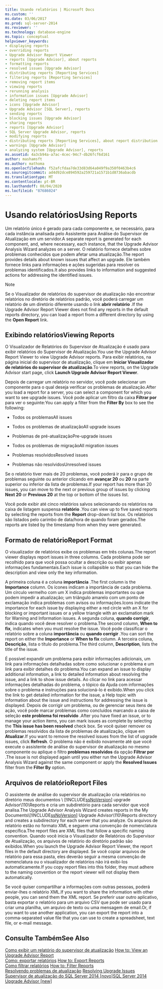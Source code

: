 ```yaml
---
title: Usando relatórios | Microsoft Docs
ms.custom: ''
ms.date: 03/06/2017
ms.prod: sql-server-2014
ms.reviewer: ''
ms.technology: database-engine
ms.topic: conceptual
helpviewer_keywords:
- displaying reports
- overriding reports
- Upgrade Advisor Report Viewer
- reports [Upgrade Advisor], about reports
- formatting reports
- resolved issues [Upgrade Advisor]
- distributing reports [Reporting Services]
- filtering reports [Reporting Services]
- removing report items
- viewing reports
- rerunning analysis
- information issues [Upgrade Advisor]
- deleting report items
- icons [Upgrade Advisor]
- Upgrade Advisor [SQL Server], reports
- sending reports
- blocking issues [Upgrade Advisor]
- sharing reports
- reports [Upgrade Advisor]
- SQL Server Upgrade Advisor, reports
- modifying reports
- distributing reports [Reporting Services], about report distribution
- warnings [Upgrade Advisor]
- analyzing system [Upgrade Advisor], reports
ms.assetid: 4a3cb94a-a7ac-4cec-94c7-db26fcf6d161
author: mashamsft
ms.author: mathoma
ms.openlocfilehash: f52afcfdaa7de33d83d64a049f9a350f0463b4c6
ms.sourcegitcommit: ad4d92dce894592a259721a1571b1d8736abacdb
ms.translationtype: MT
ms.contentlocale: pt-BR
ms.lasthandoff: 08/04/2020
ms.locfileid: "87686024"
---
```

# <a name="using-reports"></a><span data-ttu-id="d1ae3-102">Usando relatórios</span><span class="sxs-lookup"><span data-stu-id="d1ae3-102">Using Reports</span></span>
  <span data-ttu-id="d1ae3-103">Um relatório único é gerado para cada componente e, se necessário, para cada instância analisada pelo Assistente para Análise do Supervisor de Atualização em um servidor.</span><span class="sxs-lookup"><span data-stu-id="d1ae3-103">A separate report is generated for each component, and, where necessary, each instance, that the Upgrade Advisor Analysis Wizard analyzes on a server.</span></span> <span data-ttu-id="d1ae3-104">O relatório fornece detalhes sobre problemas conhecidos que podem afetar uma atualização.</span><span class="sxs-lookup"><span data-stu-id="d1ae3-104">The report provides details about known issues that affect an upgrade.</span></span> <span data-ttu-id="d1ae3-105">Ele também fornece links para informações e ações sugeridas para resolver os problemas identificados.</span><span class="sxs-lookup"><span data-stu-id="d1ae3-105">It also provides links to information and suggested actions for addressing the identified issues.</span></span>  
  
> [!NOTE]  
>  <span data-ttu-id="d1ae3-106">Se o Visualizador de relatórios do supervisor de atualização não encontrar relatórios no diretório de relatórios padrão, você poderá carregar um relatório de um diretório diferente usando o link **abrir relatório** .</span><span class="sxs-lookup"><span data-stu-id="d1ae3-106">If the Upgrade Advisor Report Viewer does not find any reports in the default reports directory, you can load a report from a different directory by using the **Open Report** link.</span></span>  
  
## <a name="viewing-reports"></a><span data-ttu-id="d1ae3-107">Exibindo relatórios</span><span class="sxs-lookup"><span data-stu-id="d1ae3-107">Viewing Reports</span></span>  
 <span data-ttu-id="d1ae3-108">O Visualizador de Relatórios do Supervisor de Atualização é usado para exibir relatórios do Supervisor de Atualização.</span><span class="sxs-lookup"><span data-stu-id="d1ae3-108">You use the Upgrade Advisor Report Viewer to view Upgrade Advisor reports.</span></span> <span data-ttu-id="d1ae3-109">Para exibir relatórios, na página inicial do supervisor de atualização, clique em **Iniciar Visualizador de relatórios do supervisor de atualização**.</span><span class="sxs-lookup"><span data-stu-id="d1ae3-109">To view reports, on the Upgrade Advisor start page, click **Launch Upgrade Advisor Report Viewer**.</span></span>  
  
 <span data-ttu-id="d1ae3-110">Depois de carregar um relatório no servidor, você pode selecionar um componente para o qual deseja verificar os problemas de atualização.</span><span class="sxs-lookup"><span data-stu-id="d1ae3-110">After you load a report for a server, you can select a component for which you want to see upgrade issues.</span></span> <span data-ttu-id="d1ae3-111">Você pode aplicar um filtro da caixa **Filtrar por** para ver o seguinte:</span><span class="sxs-lookup"><span data-stu-id="d1ae3-111">You can apply a filter from the **Filter By** box to see the following:</span></span>  
  
-   <span data-ttu-id="d1ae3-112">Todos os problemas</span><span class="sxs-lookup"><span data-stu-id="d1ae3-112">All issues</span></span>  
  
-   <span data-ttu-id="d1ae3-113">Todos os problemas de atualização</span><span class="sxs-lookup"><span data-stu-id="d1ae3-113">All upgrade issues</span></span>  
  
-   <span data-ttu-id="d1ae3-114">Problemas de pré-atualização</span><span class="sxs-lookup"><span data-stu-id="d1ae3-114">Pre-upgrade issues</span></span>  
  
-   <span data-ttu-id="d1ae3-115">Todos os problemas de migração</span><span class="sxs-lookup"><span data-stu-id="d1ae3-115">All migration issues</span></span>  
  
-   <span data-ttu-id="d1ae3-116">Problemas resolvidos</span><span class="sxs-lookup"><span data-stu-id="d1ae3-116">Resolved issues</span></span>  
  
-   <span data-ttu-id="d1ae3-117">Problemas não resolvidos</span><span class="sxs-lookup"><span data-stu-id="d1ae3-117">Unresolved issues</span></span>  
  
 <span data-ttu-id="d1ae3-118">Se o relatório tiver mais de 20 problemas, você poderá ir para o grupo de problemas seguinte ou anterior clicando em **avançar 20** ou **20** na parte superior ou inferior da lista de problemas.</span><span class="sxs-lookup"><span data-stu-id="d1ae3-118">If your report has more than 20 issues, you can move to the next or previous group of issues by clicking **Next 20** or **Previous 20** at the top or bottom of the issues list.</span></span>  
  
 <span data-ttu-id="d1ae3-119">Você pode exibir até cinco relatórios salvos selecionando os relatórios na caixa de listagem suspensa **relatório** .</span><span class="sxs-lookup"><span data-stu-id="d1ae3-119">You can view up to five saved reports by selecting the reports from the **Report** drop-down list box.</span></span> <span data-ttu-id="d1ae3-120">Os relatórios são listados pelo carimbo de data/hora de quando foram gerados.</span><span class="sxs-lookup"><span data-stu-id="d1ae3-120">The reports are listed by the timestamp from when they were generated.</span></span>  
  
## <a name="report-format"></a><span data-ttu-id="d1ae3-121">Formato de relatório</span><span class="sxs-lookup"><span data-stu-id="d1ae3-121">Report Format</span></span>  
 <span data-ttu-id="d1ae3-122">O visualizador de relatórios exibe os problemas em três colunas.</span><span class="sxs-lookup"><span data-stu-id="d1ae3-122">The report viewer displays report issues in three columns.</span></span> <span data-ttu-id="d1ae3-123">Cada problema pode ser recolhido para que você possa ocultar a descrição ou exibir apenas informações fundamentais.</span><span class="sxs-lookup"><span data-stu-id="d1ae3-123">Each issue is collapsible so that you can hide the description and view only the key information.</span></span>  
  
 <span data-ttu-id="d1ae3-124">A primeira coluna é a coluna **importância** .</span><span class="sxs-lookup"><span data-stu-id="d1ae3-124">The first column is the **Importance** column.</span></span> <span data-ttu-id="d1ae3-125">Os ícones indicam a importância de cada problema. Um círculo vermelho com um X indica problemas importantes ou que podem impedir a atualização; um triângulo amarelo com um ponto de exclamação indica problemas com avisos ou informações.</span><span class="sxs-lookup"><span data-stu-id="d1ae3-125">Icons indicate the importance for each issue by displaying either a red circle with an X for blocking or important issues or a yellow triangle with an exclamation mark for Warning and Information issues.</span></span> <span data-ttu-id="d1ae3-126">A segunda coluna, **quando corrigir**, indica quando você deve resolver o problema.</span><span class="sxs-lookup"><span data-stu-id="d1ae3-126">The second column, **When to fix**, indicates when you must resolve the issue.</span></span> <span data-ttu-id="d1ae3-127">Você pode classificar o relatório sobre a coluna **importância** ou **quando corrigir** .</span><span class="sxs-lookup"><span data-stu-id="d1ae3-127">You can sort the report on either the **Importance** or **When to fix** column.</span></span> <span data-ttu-id="d1ae3-128">A terceira coluna, **Descrição**, lista o título do problema.</span><span class="sxs-lookup"><span data-stu-id="d1ae3-128">The third column, **Description**, lists the title of the issue.</span></span>  
  
 <span data-ttu-id="d1ae3-129">É possível expandir um problema para exibir informações adicionais, um link para informações detalhadas sobre como solucionar o problema e um link para exibir detalhes do problema.</span><span class="sxs-lookup"><span data-stu-id="d1ae3-129">You can expand an issue to display additional information, a link to detailed information about resolving the issue, and a link to show issue details.</span></span> <span data-ttu-id="d1ae3-130">Ao clicar no link para acessar informações detalhadas do problema, o tópico da Ajuda com informações sobre o problema e instruções para solucioná-lo é exibido.</span><span class="sxs-lookup"><span data-stu-id="d1ae3-130">When you click the link to get detailed information for the issue, a Help topic with information about the issue and instructions for addressing the issue is displayed.</span></span> <span data-ttu-id="d1ae3-131">Depois de corrigir um problema, ou de gerenciar seus itens de ação, você pode marcar problemas como concluídos marcando a caixa de seleção **este problema foi resolvido** .</span><span class="sxs-lookup"><span data-stu-id="d1ae3-131">After you have fixed an issue, or to manage your action items, you can mark issues as complete by selecting the **This issue has been resolved** check box.</span></span> <span data-ttu-id="d1ae3-132">Se você quiser remover os problemas resolvidos da lista de problemas de atualização, clique em **Atualizar**.</span><span class="sxs-lookup"><span data-stu-id="d1ae3-132">If you want to remove the resolved issues from the list of upgrade issues, click **Refresh**.</span></span> <span data-ttu-id="d1ae3-133">O problema não é exibido novamente até que você execute o assistente de análise do supervisor de atualização no mesmo componente ou aplique o filtro **problemas resolvidos** da opção **Filtrar por** .</span><span class="sxs-lookup"><span data-stu-id="d1ae3-133">The issue is not displayed again until you either run the Upgrade Advisor Analysis Wizard against the same component or apply the **Resolved Issues** filter from the **Filter By** option.</span></span>  
  
## <a name="report-files"></a><span data-ttu-id="d1ae3-134">Arquivos de relatório</span><span class="sxs-lookup"><span data-stu-id="d1ae3-134">Report Files</span></span>  
 <span data-ttu-id="d1ae3-135">O assistente de análise do supervisor de atualização cria relatórios no diretório meus documentos \\ [!INCLUDE[ssNoVersion](../../includes/ssnoversion-md.md)] upgrade Advisor\110\Reports e cria um subdiretório para cada servidor que você analisa.</span><span class="sxs-lookup"><span data-stu-id="d1ae3-135">The Upgrade Advisor Analysis Wizard creates reports in the My Documents\\[!INCLUDE[ssNoVersion](../../includes/ssnoversion-md.md)] Upgrade Advisor\110\Reports directory and creates a subdirectory for each server that you analyze.</span></span> <span data-ttu-id="d1ae3-136">Os arquivos de relatório estão no formato XML e seguem uma convenção de nomenclatura específica.</span><span class="sxs-lookup"><span data-stu-id="d1ae3-136">The report files are XML files that follow a specific naming convention.</span></span> <span data-ttu-id="d1ae3-137">Quando você inicia o Visualizador de Relatórios do Supervisor de Atualização, os arquivos de relatório do diretório padrão são exibidos.</span><span class="sxs-lookup"><span data-stu-id="d1ae3-137">When you launch the Upgrade Advisor Report Viewer, the report files in the default directory are displayed.</span></span> <span data-ttu-id="d1ae3-138">Se você copiar arquivos de relatório para essa pasta, eles deverão seguir a mesma convenção de nomenclatura ou o visualizador de relatórios não irá exibi-los automaticamente.</span><span class="sxs-lookup"><span data-stu-id="d1ae3-138">If you copy report files into this folder, they must adhere to the naming convention or the report viewer will not display them automatically.</span></span>  
  
 <span data-ttu-id="d1ae3-139">Se você quiser compartilhar a informações com outras pessoas, poderá enviar-lhes o relatório XML.</span><span class="sxs-lookup"><span data-stu-id="d1ae3-139">If you want to share the information with other people, you can send them the XML report.</span></span> <span data-ttu-id="d1ae3-140">Se preferir usar outro aplicativo, basta exportar o relatório para um arquivo CSV que pode ser usado para criar uma planilha, um arquivo de texto ou uma mensagem de email.</span><span class="sxs-lookup"><span data-stu-id="d1ae3-140">Or, if you want to use another application, you can export the report into a comma-separated value file that you can use to create a spreadsheet, text file, or e-mail message.</span></span>  
  
## <a name="see-also"></a><span data-ttu-id="d1ae3-141">Consulte Também</span><span class="sxs-lookup"><span data-stu-id="d1ae3-141">See Also</span></span>  
 <span data-ttu-id="d1ae3-142">[Como exibir um relatório do supervisor de atualização](../../../2014/sql-server/install/how-to-view-an-upgrade-advisor-report.md) </span><span class="sxs-lookup"><span data-stu-id="d1ae3-142">[How to: View an Upgrade Advisor Report](../../../2014/sql-server/install/how-to-view-an-upgrade-advisor-report.md) </span></span>  
 <span data-ttu-id="d1ae3-143">[Como: exportar relatórios](../../../2014/sql-server/install/how-to-export-reports.md) </span><span class="sxs-lookup"><span data-stu-id="d1ae3-143">[How to: Export Reports](../../../2014/sql-server/install/how-to-export-reports.md) </span></span>  
 <span data-ttu-id="d1ae3-144">[Como filtrar relatórios](../../../2014/sql-server/install/how-to-filter-reports.md) </span><span class="sxs-lookup"><span data-stu-id="d1ae3-144">[How to: Filter Reports](../../../2014/sql-server/install/how-to-filter-reports.md) </span></span>  
 <span data-ttu-id="d1ae3-145">[Resolvendo problemas de atualização](../../../2014/sql-server/install/resolving-upgrade-issues.md) </span><span class="sxs-lookup"><span data-stu-id="d1ae3-145">[Resolving Upgrade Issues](../../../2014/sql-server/install/resolving-upgrade-issues.md) </span></span>  
 [<span data-ttu-id="d1ae3-146">Supervisor de atualização do SQL Server 2014 &#91;novo&#93;</span><span class="sxs-lookup"><span data-stu-id="d1ae3-146">SQL Server 2014 Upgrade Advisor &#91;new&#93;</span></span>](sql-server-2014-upgrade-advisor.md)  
  
  
